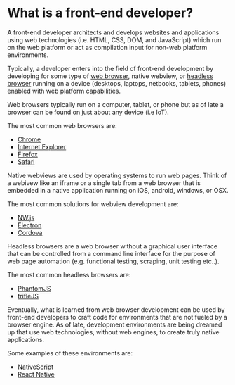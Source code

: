 # What is a front-end developer?

A front-end developer architects and develops websites and applications using web technologies (i.e. HTML, CSS, DOM, and JavaScript) which run on the web platform or act as compilation input for non-web platform environments.

Typically, a developer enters into the field of front-end development by developing for some type of [web browser](https://en.wikipedia.org/wiki/Web_browser), native webview, or [headless browser](https://en.wikipedia.org/wiki/Headless_browser) running on a device (desktops, laptops, netbooks, tablets, phones) enabled with web platform capabilities.

Web browsers typically run on a computer, tablet, or phone but as of late a browser can be found on just about any device (i.e IoT). 

The most common web browsers are: 

* [Chrome](http://www.google.com/chrome/)
* [Internet Explorer](http://dev.modern.ie/)
* [Firefox](https://www.mozilla.org/firefox/) 
* [Safari](http://www.apple.com/safari/)

Native webviews are used by operating systems to run web pages. Think of a webivew like an iframe or a single tab from a web browser that is embedded in a native application running on iOS, android, windows, or OSX.

The most common solutions for webview development are:

* [NW.js](https://github.com/nwjs/nw.js)
* [Electron](http://electron.atom.io/)
* [Cordova](https://cordova.apache.org/)

Headless browsers are a web browser without a graphical user interface that can be controlled from a command line interface for the purpose of web page automation (e.g. functional testing, scraping, unit testing etc..).

The most common headless browsers are:

* [PhantomJS](http://phantomjs.org/)
* [trifleJS](http://triflejs.org/)

Eventually, what is learned from web browser development can be used by front-end developers to craft code for environments that are not fueled by a browser engine. As of late, development environments are being dreamed up that use web technologies, without web engines, to create truly native applications.

Some examples of these environments are: 

* [NativeScript](https://www.nativescript.org/)
* [React Native](https://facebook.github.io/react-native/)



